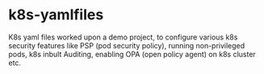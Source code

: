 # k8s-yamlfiles
K8s yaml files worked upon a demo project, to configure various k8s security features like PSP (pod security policy), running non-privileged pods, k8s inbult Auditing, enabling OPA (open policy agent) on k8s cluster etc. 
